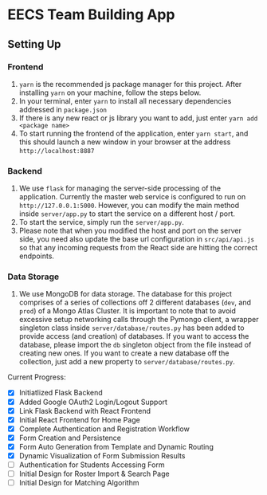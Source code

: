 # EECS Team Building App

## Setting Up

### Frontend
1. `yarn` is the recommended js package manager for this project. After installing `yarn` on your machine, follow the steps below.
2. In your terminal, enter `yarn` to install all necessary dependencies addressed in `package.json`
3. If there is any new react or js library you want to add, just enter `yarn add <package name>`
4. To start running the frontend of the application, enter `yarn start`, and this should launch a new window in your browser at the address `http://localhost:8887`

### Backend
1. We use `flask` for managing the server-side processing of the application. Currently the master web service is configured to run on `http://127.0.0.1:5000`. However, you can modify the main method inside `server/app.py` to start the service on a different host / port.
2. To start the service, simply run the `server/app.py`.
3. Please note that when you modified the host and port on the server side, you need also update the base url configuration in `src/api/api.js` so that any incoming requests from the React side are hitting the correct endpoints.

### Data Storage
1. We use MongoDB for data storage. The database for this project comprises of a series of collections off 2 different databases (`dev`, and `prod`) of a Mongo Atlas Cluster. It is important to note that to avoid excessive setup networking calls through the Pymongo client, a wrapper singleton class inside `server/database/routes.py` has been added to provide access (and creation) of databases. If you want to access the database, please import the `db` singleton object from the file instead of creating new ones. If you want to create a new database off the collection, just add a new property to `server/database/routes.py`.


Current Progress:
- [x] Initiatlized Flask Backend
- [x] Added Google OAuth2 Login/Logout Support
- [x] Link Flask Backend with React Frontend
- [x] Initial React Frontend for Home Page
- [x] Complete Authentication and Registration Workflow
- [x] Form Creation and Persistence
- [x] Form Auto Generation from Template and Dynamic Routing
- [x] Dynamic Visualization of Form Submission Results
- [ ] Authentication for Students Accessing Form
- [ ] Initial Design for Roster Import & Search Page 
- [ ] Initial Design for Matching Algorithm
